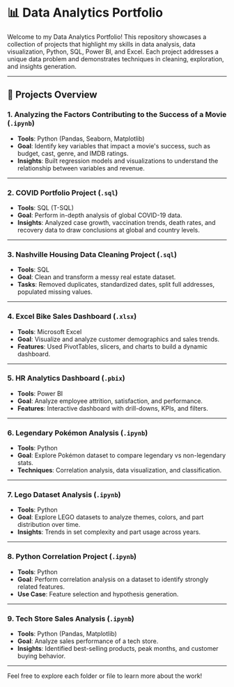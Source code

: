 # 📊 Data Analytics Portfolio

Welcome to my Data Analytics Portfolio! This repository showcases a collection of projects that highlight my skills in data analysis, data visualization, Python, SQL, Power BI, and Excel. Each project addresses a unique data problem and demonstrates techniques in cleaning, exploration, and insights generation.

---

## 📁 Projects Overview

### 1. **Analyzing the Factors Contributing to the Success of a Movie** (`.ipynb`)
- **Tools**: Python (Pandas, Seaborn, Matplotlib)
- **Goal**: Identify key variables that impact a movie's success, such as budget, cast, genre, and IMDB ratings.
- **Insights**: Built regression models and visualizations to understand the relationship between variables and revenue.

---

### 2. **COVID Portfolio Project** (`.sql`)
- **Tools**: SQL (T-SQL)
- **Goal**: Perform in-depth analysis of global COVID-19 data.
- **Insights**: Analyzed case growth, vaccination trends, death rates, and recovery data to draw conclusions at global and country levels.

---

### 3. **Nashville Housing Data Cleaning Project** (`.sql`)
- **Tools**: SQL
- **Goal**: Clean and transform a messy real estate dataset.
- **Tasks**: Removed duplicates, standardized dates, split full addresses, populated missing values.

---

### 4. **Excel Bike Sales Dashboard** (`.xlsx`)
- **Tools**: Microsoft Excel
- **Goal**: Visualize and analyze customer demographics and sales trends.
- **Features**: Used PivotTables, slicers, and charts to build a dynamic dashboard.

---

### 5. **HR Analytics Dashboard** (`.pbix`)
- **Tools**: Power BI
- **Goal**: Analyze employee attrition, satisfaction, and performance.
- **Features**: Interactive dashboard with drill-downs, KPIs, and filters.

---

### 6. **Legendary Pokémon Analysis** (`.ipynb`)
- **Tools**: Python
- **Goal**: Explore Pokémon dataset to compare legendary vs non-legendary stats.
- **Techniques**: Correlation analysis, data visualization, and classification.

---

### 7. **Lego Dataset Analysis** (`.ipynb`)
- **Tools**: Python
- **Goal**: Explore LEGO datasets to analyze themes, colors, and part distribution over time.
- **Insights**: Trends in set complexity and part usage across years.

---

### 8. **Python Correlation Project** (`.ipynb`)
- **Tools**: Python
- **Goal**: Perform correlation analysis on a dataset to identify strongly related features.
- **Use Case**: Feature selection and hypothesis generation.

---

### 9. **Tech Store Sales Analysis** (`.ipynb`)
- **Tools**: Python (Pandas, Matplotlib)
- **Goal**: Analyze sales performance of a tech store.
- **Insights**: Identified best-selling products, peak months, and customer buying behavior.

---

Feel free to explore each folder or file to learn more about the work!

